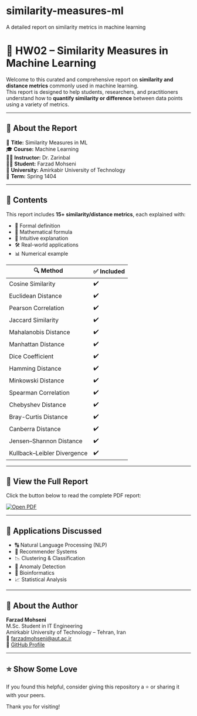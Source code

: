 # similarity-measures-ml
A detailed report on similarity metrics in machine learning


# 🤝 HW02 – Similarity Measures in Machine Learning

Welcome to this curated and comprehensive report on **similarity and distance metrics** commonly used in machine learning.  
This report is designed to help students, researchers, and practitioners understand how to **quantify similarity or difference** between data points using a variety of metrics.

---

## 🧠 About the Report

📘 **Title:** Similarity Measures in ML  
🎓 **Course:** Machine Learning  
👩‍🏫 **Instructor:** Dr. Zarinbal  
👨‍🎓 **Student:** Farzad Mohseni  
🏫 **University:** Amirkabir University of Technology  
📅 **Term:** Spring 1404

---

## 📂 Contents

This report includes **15+ similarity/distance metrics**, each explained with:

- 📌 Formal definition  
- 🧮 Mathematical formula  
- 🧠 Intuitive explanation  
- 🛠️ Real-world applications  
- 📊 Numerical example  

| 🔍 Method                     | ✅ Included |
|------------------------------|-------------|
| Cosine Similarity            | ✔️          |
| Euclidean Distance           | ✔️          |
| Pearson Correlation          | ✔️          |
| Jaccard Similarity           | ✔️          |
| Mahalanobis Distance         | ✔️          |
| Manhattan Distance           | ✔️          |
| Dice Coefficient             | ✔️          |
| Hamming Distance             | ✔️          |
| Minkowski Distance           | ✔️          |
| Spearman Correlation         | ✔️          |
| Chebyshev Distance           | ✔️          |
| Bray-Curtis Distance         | ✔️          |
| Canberra Distance            | ✔️          |
| Jensen–Shannon Distance      | ✔️          |
| Kullback–Leibler Divergence  | ✔️          |

---

## 📄 View the Full Report

Click the button below to read the complete PDF report:

[![Open PDF](https://img.shields.io/badge/View_Report-PDF-blue)](Similarity%20Measures%20in%20ML.pdf)

---

## 📌 Applications Discussed

- 🔠 Natural Language Processing (NLP)
- 🧭 Recommender Systems
- 📉 Clustering & Classification
- 🚨 Anomaly Detection
- 🧬 Bioinformatics
- 📈 Statistical Analysis

---

## 👤 About the Author

**Farzad Mohseni**  
M.Sc. Student in IT Engineering  
Amirkabir University of Technology – Tehran, Iran  
📧 farzadmohseni@aut.ac.ir  
🔗 [GitHub Profile](https://github.com/farzadmohseni-ir)

---

## ⭐️ Show Some Love

If you found this helpful, consider giving this repository a ⭐️ or sharing it with your peers.

Thank you for visiting!
